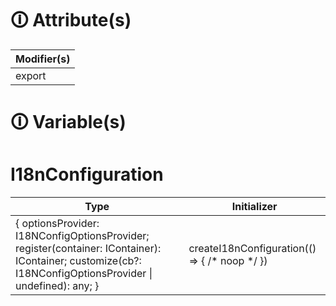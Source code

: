 # &#128712; Attribute(s)

| Modifier(s)                            |
|----------------------------------------|
| export |

# &#128712; Variable(s)

# I18nConfiguration

| Type                        | Initializer                       |
|-----------------------------|-----------------------------------|
| { optionsProvider: I18NConfigOptionsProvider; register(container: IContainer): IContainer; customize(cb?: I18NConfigOptionsProvider &#124; undefined): any; } | createI18nConfiguration(() => { /* noop */ }) |